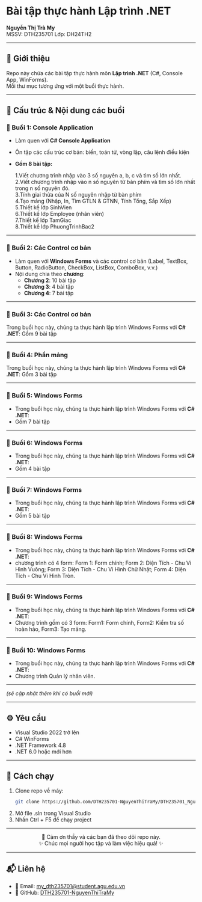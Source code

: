 <p align="center">
  <h1>Bài tập thực hành Lập trình .NET</h1>
  <b>Nguyễn Thị Trà My</b><br>
  MSSV: DTH235701
  Lớp: DH24TH2
</p>

---

## 📖 Giới thiệu
Repo này chứa các bài tập thực hành môn **Lập trình .NET** (C#, Console App, WinForms).  
Mỗi thư mục tương ứng với một buổi thực hành.

---

## 📂 Cấu trúc & Nội dung các buổi

### 🔹 Buổi 1: Console Application
- Làm quen với **C# Console Application**
- Ôn tập các cấu trúc cơ bản: biến, toán tử, vòng lặp, câu lệnh điều kiện
- **Gồm 8 bài tập:**
  
  1.Viết chương trình nhập vào 3 số nguyên a, b, c và tìm số lớn nhất.  
  2.Viết chương trình nhập vào n số nguyên từ bàn phím và tìm số lớn nhất trong n số nguyên đó.  
  3.Tính giai thừa của N số nguyên nhập từ bàn phím  
  4.Tạo mảng (Nhập, In, Tìm GTLN & GTNN, Tính Tổng, Sắp Xếp)  
  5.Thiết kế lớp SinhVien  
  6.Thiết kế lớp Employee (nhân viên)  
  7.Thiết kế lớp TamGiac  
  8.Thiết kế lớp PhuongTrinhBac2  

---

### 🔹 Buổi 2: Các Control cơ bản
- Làm quen với **Windows Forms** và các control cơ bản (Label, TextBox, Button, RadioButton, CheckBox, ListBox, ComboBox, v.v.)
- Nội dung chia theo **chương**:
  - **Chương 2**: 10 bài tập  
  - **Chương 3**: 4 bài tập  
  - **Chương 4**: 7 bài tập  

---

### 🔹 Buổi 3: Các Control cơ bản
Trong buổi học này, chúng ta thực hành lập trình Windows Forms với **C# .NET**:
Gồm 9 bài tập

---

### 🔹 Buổi 4: Phần mảng
Trong buổi học này, chúng ta thực hành lập trình Windows Forms với **C# .NET**:
Gồm 3 bài tập

---

### 🔹 Buổi 5: Windows Forms
- Trong buổi học này, chúng ta thực hành lập trình Windows Forms với **C# .NET**:
- Gồm 7 bài tập

---

### 🔹 Buổi 6: Windows Forms
- Trong buổi học này, chúng ta thực hành lập trình Windows Forms với **C# .NET**:
- Gồm 4 bài tập

---

### 🔹 Buổi 7: Windows Forms
- Trong buổi học này, chúng ta thực hành lập trình Windows Forms với **C# .NET**:
- Gồm 5 bài tập

---

### 🔹 Buổi 8: Windows Forms
- Trong buổi học này, chúng ta thực hành lập trình Windows Forms với **C# .NET**:
- chương trình có 4 form: Form 1: Form chính; Form 2: Diện Tích - Chu Vi Hình Vuông; Form 3: Diện Tích - Chu Vi Hình Chữ Nhật; Form 4: Diện Tích - Chu Vi Hình Tròn.

---

### 🔹 Buổi 9: Windows Forms
- Trong buổi học này, chúng ta thực hành lập trình Windows Forms với **C# .NET**:
- Chương trình gồm có 3 form: Form1: Form chính, Form2: Kiểm tra số hoàn hảo, Form3: Tạo mảng.

---

### 🔹 Buổi 10: Windows Forms
- Trong buổi học này, chúng ta thực hành lập trình Windows Forms với **C# .NET**:
- Chương trình Quản lý nhân viên.
---

*(sẽ cập nhật thêm khi có buổi mới)*

---

## ⚙️ Yêu cầu
- Visual Studio 2022 trở lên
- C# WinForms
- .NET Framework 4.8  
- .NET 6.0 hoặc mới hơn  

---

## 🚀 Cách chạy
1. Clone repo về máy:
   ```bash
   git clone https://github.com/DTH235701-NguyenThiTraMy/DTH235701_NguyenThiTraMy_DH24TH2_N2_TTH2_NOPBAITAP_LT.NET.git
2. Mở file .sln trong Visual Studio
3. Nhấn Ctrl + F5 để chạy project

---
<p align="center">
  🙏 Cảm ơn thầy và các bạn đã theo dõi repo này. <br>
  ✨ Chúc mọi người học tập và làm việc hiệu quả! ✨
</p>

---
## 📬 Liên hệ
- 📧 Email: my_dth235701@student.agu.edu.vn
- 📌 GitHub: [DTH235701-NguyenThiTraMy](https://github.com/DTH235701-NguyenThiTraMy)
